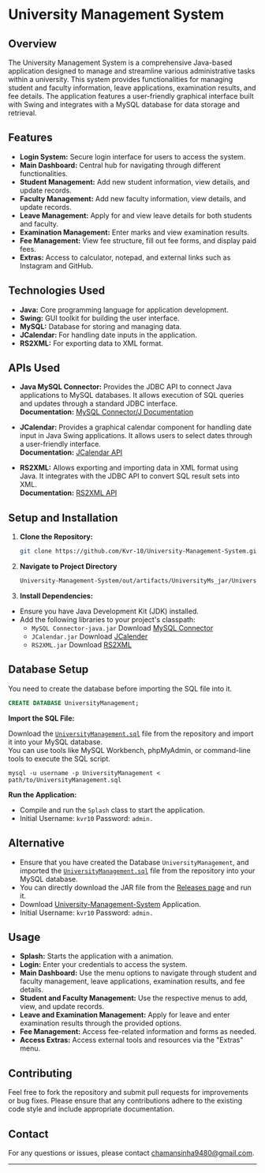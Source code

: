 # University Management System

## Overview

The University Management System is a comprehensive Java-based application designed to manage and streamline various administrative tasks within a university. This system provides functionalities for managing student and faculty information, leave applications, examination results, and fee details. The application features a user-friendly graphical interface built with Swing and integrates with a MySQL database for data storage and retrieval.

## Features

- **Login System:** Secure login interface for users to access the system.
- **Main Dashboard:** Central hub for navigating through different functionalities.
- **Student Management:** Add new student information, view details, and update records.
- **Faculty Management:** Add new faculty information, view details, and update records.
- **Leave Management:** Apply for and view leave details for both students and faculty.
- **Examination Management:** Enter marks and view examination results.
- **Fee Management:** View fee structure, fill out fee forms, and display paid fees.
- **Extras:** Access to calculator, notepad, and external links such as Instagram and GitHub.

## Technologies Used

- **Java:** Core programming language for application development.
- **Swing:** GUI toolkit for building the user interface.
- **MySQL:** Database for storing and managing data.
- **JCalendar:** For handling date inputs in the application.
- **RS2XML:** For exporting data to XML format.

## APIs Used
- **Java MySQL Connector:** Provides the JDBC API to connect Java applications to MySQL databases. It allows execution of SQL queries and updates through a standard JDBC interface.  
 **Documentation:** [MySQL Connector/J Documentation](https://dev.mysql.com/doc/connector-j/en/)
  
- **JCalendar:** Provides a graphical calendar component for handling date input in Java Swing applications. It allows users to select dates through a user-friendly interface.  
  **Documentation:** [JCalendar API](https://toedter.com/jcalendar/)
  
- **RS2XML:** Allows exporting and importing data in XML format using Java. It integrates with the JDBC API to convert SQL result sets into XML.  
  **Documentation:** [RS2XML API](https://sourceforge.net/projects/finalangelsanddemons/files/rs2xml.jar/download)

## Setup and Installation

1. **Clone the Repository:**
   ```bash
   git clone https://github.com/Kvr-10/University-Management-System.git
   ```
2. **Navigate to Project Directory**

   ```sh
   University-Management-System/out/artifacts/UniversityMs_jar/UniversityMs.jar
   ```

3. **Install Dependencies:**
   
- Ensure you have Java Development Kit (JDK) installed.
- Add the following libraries to your project's classpath:
     - `MySQL Connector-java.jar` Download [MySQL Connector](https://dev.mysql.com/downloads/connector/j/)
     - `JCalendar.jar` Download [JCalender](https://toedter.com/jcalendar/)
     - `RS2XML.jar` Download [RS2XML](https://sourceforge.net/projects/finalangelsanddemons/files/rs2xml.jar/download)

## Database Setup

You need to create the database before importing the SQL file into it.
  
  ```sql
  CREATE DATABASE UniversityManagement;
  ```

 **Import the SQL File:**   
 
   Download the [`UniversityManagement.sql`](https://github.com/Kvr-10/University-Management-System/tree/master/database) file from the repository and import it into your MySQL database.  
   You can use tools like MySQL Workbench, phpMyAdmin, or command-line tools to execute the SQL script.

   ```shell
   mysql -u username -p UniversityManagement < path/to/UniversityManagement.sql
   ```

**Run the Application:**
   - Compile and run the `Splash` class to start the application.
   - Initial Username: `kvr10` Password: `admin.`

## Alternative

   - Ensure that you have created the Database `UniversityManagement`, and imported the [`UniversityManagement.sql`](https://github.com/Kvr-10/University-Management-System/tree/master/database) file from the repository into your MySQL database.  
   - You can directly download the JAR file from the [Releases page](https://github.com/Kvr-10/University-Management-System/releases/latest) and run it.    
   - Download [University-Management-System](https://github.com/Kvr-10/University-Management-System/releases/latest/download/UniversityMS.jar) Application.   
   - Initial Username: `kvr10` Password: `admin.`

## Usage

- **Splash:** Starts the application with a animation.
- **Login:** Enter your credentials to access the system.
- **Main Dashboard:** Use the menu options to navigate through student and faculty management, leave applications, examination results, and fee details.
- **Student and Faculty Management:** Use the respective menus to add, view, and update records.
- **Leave and Examination Management:** Apply for leave and enter examination results through the provided options.
- **Fee Management:** Access fee-related information and forms as needed.
- **Access Extras:** Access external tools and resources via the "Extras" menu.

## Contributing

Feel free to fork the repository and submit pull requests for improvements or bug fixes. Please ensure that any contributions adhere to the existing code style and include appropriate documentation.


## Contact

For any questions or issues, please contact [chamansinha9480@gmail.com](mailto:chamansinha9480@gmail.com).

---

